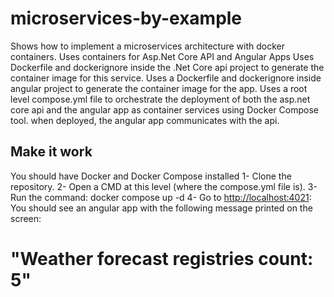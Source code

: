 # microservices-by-example

Shows how to implement a microservices architecture with docker containers.
Uses containers for Asp.Net Core API and Angular Apps
Uses Dockerfile and dockerignore inside the .Net Core api project to generate the container image for this service.
Uses a Dockerfile and dockerignore inside angular project to generate the container image for the app.
Uses a root level compose.yml file to orchestrate the deployment of both the asp.net core api and the angular app as container services using Docker Compose tool.
when deployed, the angular app communicates with the api.

## Make it work

You should have Docker and Docker Compose installed
1- Clone the repository.
2- Open a CMD at this level (where the compose.yml file is).
3- Run the command: docker compose up -d
4- Go to <http://localhost:4021>: You should see an angular app with the following message printed on the screen:

# "Weather forecast registries count: 5"
